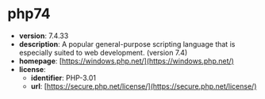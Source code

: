 # php74

- **version**: 7.4.33
- **description**: A popular general-purpose scripting language that is especially suited to web development. (version 7.4)
- **homepage**: [https://windows.php.net/](https://windows.php.net/)
- **license**:
  - **identifier**: PHP-3.01
  - **url**: [https://secure.php.net/license/](https://secure.php.net/license/)

